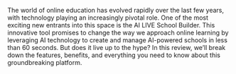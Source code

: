 The world of online education has evolved rapidly over the last few years, with technology playing an increasingly pivotal role. One of the most exciting new entrants into this space is the AI LIVE School Builder. This innovative tool promises to change the way we approach online learning by leveraging AI technology to create and manage AI-powered schools in less than 60 seconds. But does it live up to the hype? In this review, we’ll break down the features, benefits, and everything you need to know about this groundbreaking platform.

